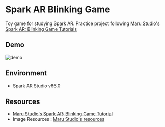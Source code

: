# Spark AR Blinking Game

Toy game for studying Spark AR. 
Practice project following [Maru Studio's Spark AR: Blinking Game Tutorials](https://www.youtube.com/watch?v=APWpLdvXaiE)

## Demo 

![demo](demo.gif) 

## Environment
- Spark AR Studio v66.0

## Resources 
- [Maru Studio's Spark AR: Blinking Game Tutorial](https://www.youtube.com/watch?v=APWpLdvXaiE)
- Image Resources : [Maru Studio's resources](https://drive.google.com/file/d/1sqCGa2qRvBpLouDBOgxBUDsRrIEXgBFk/view)
